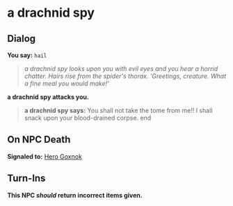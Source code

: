 # a drachnid spy



## Dialog

**You say:** `hail`



>*a drachnid spy looks upon you with evil eyes and you hear a horrid chatter. Hairs rise from the spider's thorax. 'Greetings, creature. What a fine meal you would make!'*


**a drachnid spy attacks you.**


>**a drachnid spy says:** You shall not take the tome from me!! I shall snack upon your blood-drained corpse.
end



## On NPC Death

**Signaled to:**  [Hero Goxnok](/npc/84319)


## Turn-Ins



**This NPC *should* return incorrect items given.**






